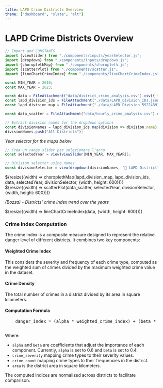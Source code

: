 ```yaml
---
title: LAPD Crime Districts Overview
theme: ["dashboard", "slate", "alt"]
---
```


# LAPD Crime Districts Overview

```js
// Import and CONSTANTS
import {viewSlider} from "./components/inputs/yearSelector.js";
import {dropdown} from "./components/inputs/dropdown.js";
import {choroplethMap} from "./components/choropleth.js";
import {scatterPlot} from "./components/scatter.js";
import {lineChartCrimeIndex} from "./components/lineChartCrimeIndex.js";

const MIN_YEAR = 2010;
const MAX_YEAR = 2023;
```

```js
const data = FileAttachment("data/district_crime_analysis.csv").csv({ typed: true });
const lapd_division_ids = FileAttachment("./data/LAPD_Division_IDs.json").json();
const lapd_division_map = FileAttachment("./data/LAPD_Division_5922489107755548254.geojson").json();

const data_scatter = FileAttachment("data/hourly_crime_analysis.csv").csv({ typed: true });
```

```js
// Extract division names for the dropdown options
const divisionNames = lapd_division_ids.map(division => division.name);
divisionNames.push("All Districts");
```

<p><i>Year selector for the maps below</i></p>

<div class="grid grid-cols-2">
  <div class="card">

  ```js
  // Crea un range slider per selezionare l'anno
  const selectedYear = view(viewSlider(MIN_YEAR, MAX_YEAR));
  ```

  </div>
  <div class="card">

  ```js
  // Division selector using names
  const divisionSelector = view(dropdown(divisionNames, "🗾 LAPD District"));
  ```

  </div>
</div>

<div class="grid grid-cols-2">
  <div class="card">${resize((width) => choroplethMap(lapd_division_map, lapd_division_ids, data, selectedYear, divisionSelector, {width, height: 600}))}</div>
  <div class="card">${resize((width) => scatterPlot(data_scatter, selectedYear, divisionSelector, {width, height: 600}))}</div>
</div>

<p><i>(Bozza) - Districts' crime index trend over the years</i></p>
<div class="grid grid-cols-1">
  <div class="card">${resize((width) => lineChartCrimeIndex(data, {width, height: 600}))}</div>
</div>

<div class="card">
  <h3>Crime Index Computation</h3>
  <p>The crime index is a composite measure designed to represent the relative danger level of different districts. It combines two key components:</p>
  <div class="grid grid-cols-2">
    <div class="card">
      <h4>Weighted Crime Index</h4>
      <p>This considers the severity and frequency of each crime type, computed as the weighted sum of crimes divided by the maximum weighted crime value in the dataset.</p>
    </div>
    <div class="card">
      <h4>Crime Density</h4>
      <p>The total number of crimes in a district divided by its area in square kilometers.</p>
    </div>
  </div>
  <div class="card">
    <h4>Computation Formula</h4>
    <pre>
    danger_index = (alpha * weighted_crime_index) + (beta * crime_density)
    </pre>
    <p>Where:</p>
    <ul>
      <li><code>alpha</code> and <code>beta</code> are coefficients that adjust the importance of each component. Currently, <code>alpha</code> is set to 0.6 and <code>beta</code> is set to 0.4.</li>
      <li><code>crime_severity</code> mapping crime types to their severity values.</li>
      <li><code>crime_count</code> mapping crime types to their frequencies in the district.</li>
      <li><code>area</code> is the district area in square kilometers.</li>
    </ul>
    <p>The computed indices are normalized across districts to facilitate comparison.</p>
  </div>
</div>
